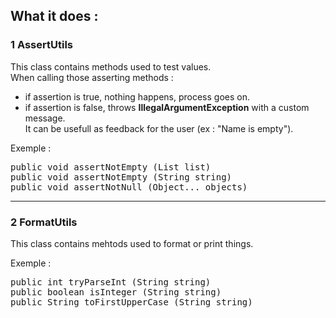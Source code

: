 <h2>What it does :</h2>

<h3>1 AssertUtils</h3>

This class contains methods used to test values.<br>
When calling those asserting methods :<br>
- if assertion is true, nothing happens, process goes on.
- if assertion is false, throws <b>IllegalArgumentException</b> with a custom message.<br>
It can be usefull as feedback for the user (ex : "Name is empty"). 

Exemple :
<pre>
public void assertNotEmpty (List list)
public void assertNotEmpty (String string)
public void assertNotNull (Object... objects)
</pre>

<hr>
<h3>2 FormatUtils</h3> 

This class contains mehtods used to format or print things.<br>

Exemple : 
<pre>
public int tryParseInt (String string)
public boolean isInteger (String string)
public String toFirstUpperCase (String string)
</pre> 